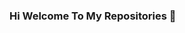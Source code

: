 ### Hi Welcome To My Repositories 👋

<!--
**iVincentS/iVincentS** is a ✨ _special_ ✨ repository because its `README.md` (this file) appears on your GitHub profile.

Here are some ideas to get you started:

- 🔭 I’m currently working on C++ & JS
- 🌱 I’m currently learning C++ & JS
- 📫 How to reach me: Discord:")
- 😄 Pronouns: iVincent
- ⚡ Fun fact: I'm sangean


